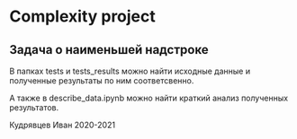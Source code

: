 # Complexity project

## Задача о наименьшей надстроке

В папках tests и tests_results можно найти исходные данные и полученные результаты по ним соответсвенно.

А также в describe_data.ipynb можно найти краткий анализ полученных результатов.

Кудрявцев Иван 2020-2021